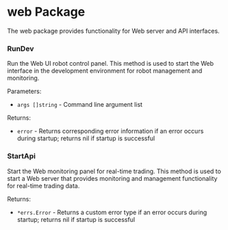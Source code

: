 # web Package

The web package provides functionality for Web server and API interfaces.

### RunDev
Run the Web UI robot control panel. This method is used to start the Web interface in the development environment for robot management and monitoring.

Parameters:
- `args []string` - Command line argument list

Returns:
- `error` - Returns corresponding error information if an error occurs during startup; returns nil if startup is successful

### StartApi
Start the Web monitoring panel for real-time trading. This method is used to start a Web server that provides monitoring and management functionality for real-time trading data.

Returns:
- `*errs.Error` - Returns a custom error type if an error occurs during startup; returns nil if startup is successful 